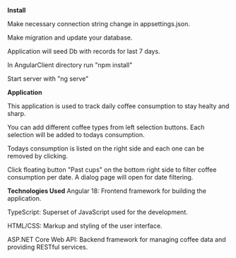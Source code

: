 **Install**

Make necessary connection string change in appsettings.json. 

Make migration and update your database.

Application will seed Db with records for last 7 days. 

In AngularClient directory run "npm install"

Start server with "ng serve"


**Application**

This application is used to track daily coffee consumption to stay healty and sharp.

You can add different coffee types from left selection buttons. Each selection will be added to todays consumption.

Todays consumption is listed on the right side and each one can be removed by clicking.

Click floating button "Past cups" on the bottom right side to filter coffee consumption per date. A dialog page will open for date filtering.


**Technologies Used**
Angular 18: Frontend framework for building the application.

TypeScript: Superset of JavaScript used for the development.

HTML/CSS: Markup and styling of the user interface.

ASP.NET Core Web API: Backend framework for managing coffee data and providing RESTful services.
